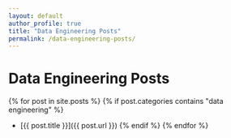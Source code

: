 ```yaml
---
layout: default
author_profile: true
title: "Data Engineering Posts"
permalink: /data-engineering-posts/
---
```


# Data Engineering Posts

{% for post in site.posts %}
{% if post.categories contains "data engineering" %}
- [{{ post.title }}]({{ post.url }})
{% endif %}
{% endfor %}